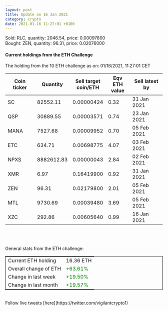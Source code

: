 ```yaml
---
layout: post
title: Update on 16 Jan 2021
category: crypto
date: 2021-01-16 11:27:01 +0100
---
```

<!-- Global site tag (gtag.js) - Google Analytics -->
<script async src="https://www.googletagmanager.com/gtag/js?id=UA-103831149-5"></script>
<script>
  window.dataLayer = window.dataLayer || [];
  function gtag(){dataLayer.push(arguments);}
  gtag('js', new Date());

  gtag('config', 'UA-103831149-5');
</script>
Sold: RLC, quantity:      2046.54, price:   0.00097800<br>Bought: ZEN, quantity:        96.31, price:   0.02076000<br>

#### Current holdings from the ETH Challenge

The holding from the 10 ETH challenge as on: 01/16/2021, 11:27:01 CET

|Coin ticker|Quantity|Sell target<br>coin/ETH|Eqv ETH<br>value|Sell latest by|
|-----------|--------|-----------|-----------|--------------|
SC|82552.11|  0.00000424|0.32|31 Jan 2021|
QSP|30889.55|  0.00003571|0.74|23 Jan 2021|
MANA|7527.68|  0.00009952|0.70|05 Feb 2021|
ETC|634.71|  0.00698775|4.07|03 Feb 2021|
NPXS|8882612.83|  0.00000043|2.84|02 Feb 2021|
XMR|6.97|  0.16419900|0.92|31 Jan 2021|
ZEN|96.31|  0.02179800|2.01|05 Feb 2021|
MTL|9730.69|  0.00039480|3.69|05 Feb 2021|
XZC|292.86|  0.00605640|0.99|16 Jan 2021|

<br>
<br>
<br>
General stats from the ETH challenge:

<table style="border:1px solid black;margin-left:auto;margin-right:auto;">
	<tbody>
	<tr>
		<td>Current ETH holding</td>
		<td>     16.36 ETH</td>
	</tr>
	<tr>
		<td>Overall change of ETH</td>
		<td><font color="green">+63.61%</font></td>
	</tr>
	<tr>
		<td>Change in last week</td>
		<td><font color="green">+19.50%</font></td>
	</tr>
	<tr>
		<td>Change in last month</td>
		<td><font color="green">+19.57%</font></td>
	</tr>
	</tbody>
</table>

<br>
Follow live tweets [here](https://twitter.com/vigilantcrypto1)
<br>
<br>